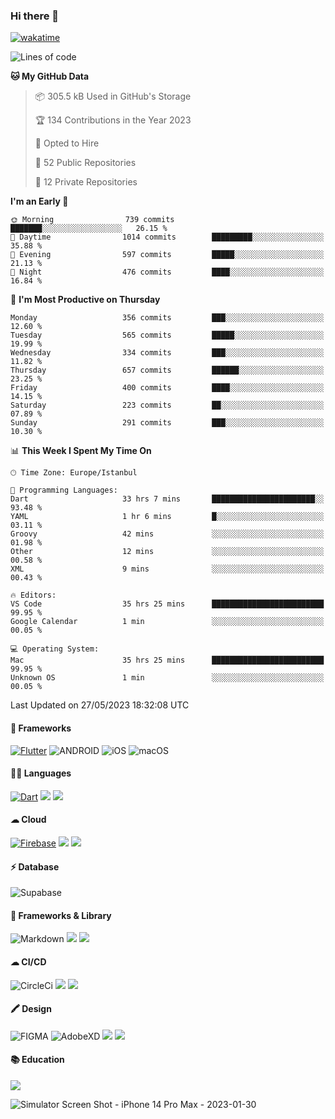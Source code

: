 ### Hi there 👋

[![wakatime](https://wakatime.com/badge/user/35d9e342-a492-47fe-97ca-8b6bc19cedb2.svg)](https://wakatime.com/@35d9e342-a492-47fe-97ca-8b6bc19cedb2)

<!--
**ska2519/ska2519** is a ✨ _special_ ✨ repository because its `README.md` (this file) appears on your GitHub profile.

Here are some ideas to get you started:

- 🔭 I’m currently working on ...
- 🌱 I’m currently learning ...
- 👯 I’m looking to collaborate on ...
- 🤔 I’m looking for help with ...
- 💬 Ask me about ...
- 📫 How to reach me: ...
- 😄 Pronouns: ...
- ⚡ Fun fact: ...
-->

<!--START_SECTION:waka-->
![Lines of code](https://img.shields.io/badge/From%20Hello%20World%20I%27ve%20Written-3.7%20million%20lines%20of%20code-blue)

**🐱 My GitHub Data** 

> 📦 305.5 kB Used in GitHub's Storage 
 > 
> 🏆 134 Contributions in the Year 2023
 > 
> 💼 Opted to Hire
 > 
> 📜 52 Public Repositories 
 > 
> 🔑 12 Private Repositories 
 > 
**I'm an Early 🐤** 

```text
🌞 Morning                739 commits         ███████░░░░░░░░░░░░░░░░░░   26.15 % 
🌆 Daytime                1014 commits        █████████░░░░░░░░░░░░░░░░   35.88 % 
🌃 Evening                597 commits         █████░░░░░░░░░░░░░░░░░░░░   21.13 % 
🌙 Night                  476 commits         ████░░░░░░░░░░░░░░░░░░░░░   16.84 % 
```
📅 **I'm Most Productive on Thursday** 

```text
Monday                   356 commits         ███░░░░░░░░░░░░░░░░░░░░░░   12.60 % 
Tuesday                  565 commits         █████░░░░░░░░░░░░░░░░░░░░   19.99 % 
Wednesday                334 commits         ███░░░░░░░░░░░░░░░░░░░░░░   11.82 % 
Thursday                 657 commits         ██████░░░░░░░░░░░░░░░░░░░   23.25 % 
Friday                   400 commits         ████░░░░░░░░░░░░░░░░░░░░░   14.15 % 
Saturday                 223 commits         ██░░░░░░░░░░░░░░░░░░░░░░░   07.89 % 
Sunday                   291 commits         ███░░░░░░░░░░░░░░░░░░░░░░   10.30 % 
```


📊 **This Week I Spent My Time On** 

```text
🕑︎ Time Zone: Europe/Istanbul

💬 Programming Languages: 
Dart                     33 hrs 7 mins       ███████████████████████░░   93.48 % 
YAML                     1 hr 6 mins         █░░░░░░░░░░░░░░░░░░░░░░░░   03.11 % 
Groovy                   42 mins             ░░░░░░░░░░░░░░░░░░░░░░░░░   01.98 % 
Other                    12 mins             ░░░░░░░░░░░░░░░░░░░░░░░░░   00.58 % 
XML                      9 mins              ░░░░░░░░░░░░░░░░░░░░░░░░░   00.43 % 

🔥 Editors: 
VS Code                  35 hrs 25 mins      █████████████████████████   99.95 % 
Google Calendar          1 min               ░░░░░░░░░░░░░░░░░░░░░░░░░   00.05 % 

💻 Operating System: 
Mac                      35 hrs 25 mins      █████████████████████████   99.95 % 
Unknown OS               1 min               ░░░░░░░░░░░░░░░░░░░░░░░░░   00.05 % 
```


 Last Updated on 27/05/2023 18:32:08 UTC
<!--END_SECTION:waka-->

#### 📱 Frameworks
[![Flutter](https://img.shields.io/badge/Flutter-02569B?style=for-the-badge&logo=flutter&logoColor=white)](https://flutter.dev)
![ANDROID](https://img.shields.io/badge/Android-3DDC84?style=for-the-badge&logo=android&logoColor=white)
![iOS](https://img.shields.io/badge/iOS-000000?style=for-the-badge&logo=ios&logoColor=white)
![macOS](https://img.shields.io/badge/mac%20os-000000?style=for-the-badge&logo=apple&logoColor=white)


#### 👩‍💻 Languages
[![Dart](https://img.shields.io/badge/Dart-0175C2?style=for-the-badge&logo=dart&logoColor=white)](https://dart.dev)
<img src="https://img.shields.io/badge/TypeScript-007ACC?style=for-the-badge&logo=typescript&logoColor=white">
<img src="https://img.shields.io/badge/json-5E5C5C?style=for-the-badge&logo=json&logoColor=white">


#### ☁ Cloud
[![Firebase](https://img.shields.io/badge/firebase-ffca28?style=for-the-badge&logo=firebase&logoColor=black)](https://firebase.google.com)
<img src="https://img.shields.io/badge/Amazon_AWS-FF9900?style=for-the-badge&logo=amazonaws&logoColor=white">
<img src="https://img.shields.io/badge/Google_Cloud-4285F4?style=for-the-badge&logo=google-cloud&logoColor=white">


#### ⚡ Database
![Supabase](https://img.shields.io/badge/Supabase-181818?style=for-the-badge&logo=supabase&logoColor=white)


#### 🚀 Frameworks & Library
![Markdown](https://img.shields.io/badge/Markdown-000000?style=for-the-badge&logo=markdown&logoColor=white)
<img src ="https://img.shields.io/badge/npm-CB3837?style=for-the-badge&logo=npm&logoColor=white">
<img src="https://img.shields.io/badge/Postman-FF6C37?style=for-the-badge&logo=Postman&logoColor=white">


#### ☁ CI/CD
![CircleCi](https://img.shields.io/badge/circleci-343434?style=for-the-badge&logo=circleci&logoColor=white)
<img src="https://img.shields.io/badge/Codemagic-F45E3F?style=for-the-badge&logo=Codemagic&logoColor=white">
<img src="https://img.shields.io/badge/GitHub_Actions-2088FF?style=for-the-badge&logo=github-actions&logoColor=white">


#### 🖍 Design
![FIGMA](https://img.shields.io/badge/Figma-F24E1E?style=for-the-badge&logo=figma&logoColor=white)
![AdobeXD](https://img.shields.io/badge/Adobe%20XD-470137?style=for-the-badge&logo=Adobe%20XD&logoColor=#FF61F6")
<img src="https://img.shields.io/badge/Behance-0054F7?style=for-the-badge&logo=behance&logoColor=white">
<img src="https://img.shields.io/badge/Dribbble-EA4C89?style=for-the-badge&logo=dribbble&logoColor=white">

#### 📚 Education
<img src="https://img.shields.io/badge/Udemy-EC5252?style=for-the-badge&logo=Udemy&logoColor=white">

![Simulator Screen Shot - iPhone 14 Pro Max - 2023-01-30](https://user-images.githubusercontent.com/15642712/215603908-39fef2dd-56d4-40bd-bafc-e333261e043c.png)

